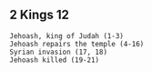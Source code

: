 ## 2 Kings 12

```
Jehoash, king of Judah (1-3)
Jehoash repairs the temple (4-16)
Syrian invasion (17, 18)
Jehoash killed (19-21)
```

